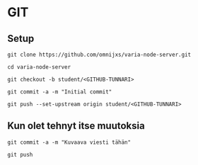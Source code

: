 <h1>GIT</h1>

<h2>Setup</h2>

    git clone https://github.com/omnijxs/varia-node-server.git 

    cd varia-node-server
    
    git checkout -b student/<GITHUB-TUNNARI>

    git commit -a -m "Initial commit"

    git push --set-upstream origin student/<GITHUB-TUNNARI>

<h2>Kun olet tehnyt itse muutoksia</h2>

    git commit -a -m "Kuvaava viesti tähän"

    git push
